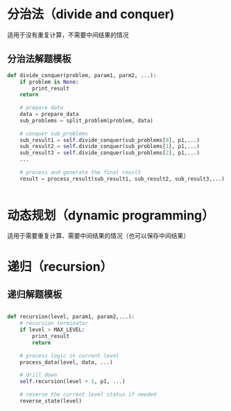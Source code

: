 # 分治法（divide and conquer)

适用于没有重复计算，不需要中间结果的情况

## 分治法解题模板
```python
def divide_conquer(problem, param1, parm2, ...):
    if problem is None:
        print_result
    return
    
    # prepare data
    data = prepare_data
    sub_problems = split_problem(problem, data)
    
    # conquer sub_problems
    sub_result1 = self.divide_conquer(sub_problems[0], p1,...)
    sub_result2 = self.divide_conquer(sub_problems[1], p1,...)
    sub_result3 = self.divide_conquer(sub_problems[2], p1,...)
    ...
    
    # process and generate the final reuslt
    result = process_result(sub_result1, sub_result2, sub_result3,...)
    

```


# 动态规划（dynamic programming）

适用于需要重复计算、需要中间结果的情况（也可以保存中间结果）

# 递归（recursion）

## 递归解题模板

```python

def recursion(level, param1, param2,...):
    # recursion terminator
    if level > MAX_LEVEL:
        print_result
        return
    
    # process logic in current level
    process_data(level, data, ...)
    
    # drill down
    self.recursion(level + 1, p1, ...)
    
    # reverse the current level status if needed
    reverse_state(level)

```